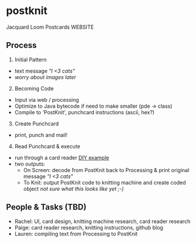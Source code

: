 postknit
========

Jacquard Loom Postcards WEBSITE


Process
-------

1. Initial Pattern
  * text message _"I <3 cats"_
  * *worry about images later*

2. Becoming Code
  * Input via web / processing
  * Optimize to Java bytecode if need to make smaller (pde -> class)
  * Compile to 'PostKnit', punchcard instructions (ascii, hex?)

3. Create Punchcard
  * print, punch and mail! 

4. Read Punchcard & execute
  * run through a card reader [DIY example](https://www.youtube.com/watch?v=6auO8djKRrM)
  * two outputs:
    * On Screen: decode from PostKnit back to Processing & print original message _"I <3 cats"_
    * To Knit: output PostKnit code to knitting machine and create coded object _not sure what this looks like yet ;-)_

People & Tasks (TBD)
------
* Rachel: UI, card design, knitting machine research, card reader research
* Paige: card reader research, knitting instructions, github blog
* Lauren: compiling text from Processing to PostKnit
